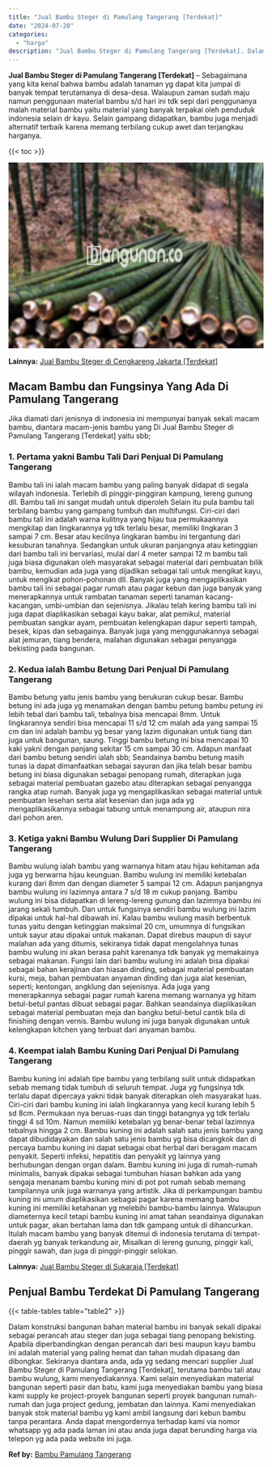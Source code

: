 ```yaml
---
title: "Jual Bambu Steger di Pamulang Tangerang [Terdekat]"
date: "2024-07-20"
categories: 
  - "harga"
description: "Jual Bambu Steger di Pamulang Tangerang [Terdekat]. Dalam konstruksi bangunan bahan material bambu ini banyak sekali dipakai sebagai perancah atau steger dan..."
---
```


**Jual Bambu Steger di Pamulang Tangerang \[Terdekat\]** – Sebagaimana yang kita kenal bahwa bambu adalah tanaman yg dapat kita jumpai di banyak tempat terutamanya di desa-desa. Walaupun zaman sudah maju namun penggunaan material bambu s/d hari ini tdk sepi dari penggunanya malah material bambu yaitu material yang banyak terpakai oleh penduduk indonesia selain dr kayu. Selain gampang didapatkan, bambu juga menjadi alternatif terbaik karena memang terbilang cukup awet dan terjangkau harganya.

{{< toc >}}

![Jual Bambu Steger di Pamulang Tangerang [Terdekat]](/images/jual-bambu-tali-07.png)

**Lainnya:** [Jual Bambu Steger di Cengkareng Jakarta \[Terdekat\]](https://bambu.bangunan.co/jual-bambu-steger-di-cengkareng-jakarta-terdekat/)

## Macam Bambu dan Fungsinya Yang Ada Di Pamulang Tangerang

Jika diamati dari jenisnya di indonesia ini mempunyai banyak sekali macam bambu, diantara macam-jenis bambu yang Di Jual Bambu Steger di Pamulang Tangerang \[Terdekat\] yaitu sbb;

### 1\. Pertama yakni Bambu Tali Dari Penjual Di Pamulang Tangerang

Bambu tali ini ialah macam bambu yang paling banyak didapat di segala wilayah indonesia. Terlebih di pinggir-pinggiran kampung, lereng gunung dll. Bambu tali ini sangat mudah untuk diperoleh Selain itu pula bambu tali terbilang bambu yang gampang tumbuh dan multifungsi. Ciri-ciri dari bambu tali ini adalah warna kulitnya yang hijau tua permukaannya mengkilap dan lingkarannya yg tdk terlalu besar, memiliki lingkaran 3 sampai 7 cm. Besar atau kecilnya lingkaran bambu ini tergantung dari kesuburan tanahnya. Sedangkan untuk ukuran panjangnya atau ketinggian dari bambu tali ini bervariasi, mulai dari 4 meter sampai 12 m bambu tali juga biasa digunakan oleh masyarakat sebagai material dari pembuatan bilik bambu, kemudian ada juga yang dijadikan sebagai tali untuk mengikat kayu, untuk mengikat pohon-pohonan dll. Banyak juga yang mengaplikasikan bambu tali ini sebagai pagar rumah atau pagar kebun dan juga banyak yang menerapkannya untuk rambatan tanaman seperti tanaman kacang-kacangan, umbi-umbian dan sejenisnya. Jikalau telah kering bambu tali ini juga dapat diaplikasikan sebagai kayu bakar, alat pemikul, material pembuatan sangkar ayam, pembuatan kelengkapan dapur seperti tampah, besek, kipas dan sebagainya. Banyak juga yang menggunakannya sebagai alat jemuran, tiang bendera, malahan digunakan sebagai penyangga bekisting pada bangunan.

### 2\. Kedua ialah Bambu Betung Dari Penjual Di Pamulang Tangerang

Bambu betung yaitu jenis bambu yang berukuran cukup besar. Bambu betung ini ada juga yg menamakan dengan bambu petung bambu petung ini lebih tebal dari bambu tali, tebalnya bisa mencapai 8mm. Untuk lingkarannya sendiri bisa mencapai 11 s/d 12 cm malah ada yang sampai 15 cm dan ini adalah bambu yg besar yang lazim digunakan untuk tiang dan juga untuk bangunan, saung. Tinggi bambu betung ini bisa mencapai 10 kaki yakni dengan panjang sekitar 15 cm sampai 30 cm. Adapun manfaat dari bambu betung sendiri ialah sbb; Seandainya bambu betung masih tunas ia dapat dimanfaatkan sebagai sayuran dan jika telah besar bambu betung ini biasa digunakan sebagai penopang rumah, diterapkan juga sebagai material pembuatan gazebo atau diterapkan sebagai penyangga rangka atap rumah. Banyak juga yg mengaplikasikan sebagai material untuk pembuatan lesehan serta alat kesenian dan juga ada yg mengaplikasikannya sebagai tabung untuk menampung air, ataupun nira dari pohon aren.

### 3\. Ketiga yakni Bambu Wulung Dari Supplier Di Pamulang Tangerang

Bambu wulung ialah bambu yang warnanya hitam atau hijau kehitaman ada juga yg berwarna hijau keunguan. Bambu wulung ini memiliki ketebalan kurang dari 8mm dan dengan diameter 5 sampai 12 cm. Adapun panjangnya bambu wulung ini lazimnya antara 7 s/d 18 m cukup panjang. Bambu wulung ini bisa didapatkan di lereng-lereng gunung dan lazimnya bambu ini jarang sekali tumbuh. Dan untuk fungsinya sendiri bambu wulung ini lazim dipakai untuk hal-hal dibawah ini. Kalau bambu wulung masih berbentuk tunas yaitu dengan ketinggian maksimal 20 cm, umumnya di fungsikan untuk sayur atau dipakai untuk makanan. Dapat direbus maupun di sayur malahan ada yang ditumis, sekiranya tidak dapat mengolahnya tunas bambu wulung ini akan berasa pahit karenanya tdk banyak yg memakainya sebagai makanan. Fungsi lain dari bambu wulung ini adalah bisa dipakai sebagai bahan kerajinan dan hiasan dinding, sebagai material pembuatan kursi, meja, bahan pembuatan anyaman dinding dan juga alat kesenian, seperti; kentongan, angklung dan sejenisnya. Ada juga yang menerapkannya sebagai pagar rumah karena memang warnanya yg hitam betul-betul pantas dibuat sebagai pagar. Bahkan seandainya diaplikasikan sebagai material pembuatan meja dan bangku betul-betul cantik bila di finishing dengan vernis. Bambu wulung ini juga banyak digunakan untuk kelengkapan kitchen yang terbuat dari anyaman bambu.

### 4\. Keempat ialah Bambu Kuning Dari Penjual Di Pamulang Tangerang

Bambu kuning ini adalah tipe bambu yang terbilang sulit untuk didapatkan sebab memang tidak tumbuh di seluruh tempat. Juga yg fungsinya tdk terlalu dapat dipercaya yakni tidak banyak diterapkan oleh masyarakat luas. Ciri-ciri dari bambu kuning ini ialah lingkarannya yang kecil kurang lebih 5 sd 8cm. Permukaan nya beruas-ruas dan tinggi batangnya yg tdk terlalu tinggi 4 sd 10m. Namun memiliki ketebalan yg benar-benar tebal lazimnya tebalnya hingga 2 cm. Bambu kuning ini adalah salah satu jenis bambu yang dapat dibudidayakan dan salah satu jenis bambu yg bisa dicangkok dan di percaya bambu kuning ini dapat sebagai obat herbal dari beragam macam penyakit. Seperti infeksi, hepatitis dan penyakit yg lainnya yang berhubungan dengan organ dalam. Bambu kuning ini juga di rumah-rumah minimalis, banyak dipakai sebagai tumbuhan hiasan bahkan ada yang sengaja menanam bambu kuning mini di pot pot rumah sebab memang tampilannya unik juga warnanya yang artistik. Jika di perkampungan bambu kuning ini umum diaplikasikan sebagai pagar karena memang bambu kuning ini memiliki ketahanan yg melebihi bambu-bambu lainnya. Walaupun diameternya kecil tetapi bambu kuning ini amat tahan seandainya digunakan untuk pagar, akan bertahan lama dan tdk gampang untuk di dihancurkan. Itulah macam bambu yang banyak ditemui di indonesia terutama di tempat-daerah yg banyak terkandung air, Misalkan di lereng gunung, pinggir kali, pinggir sawah, dan juga di pinggir-pinggir selokan.

**Lainnya:** [Jual Bambu Steger di Sukaraja \[Terdekat\]](https://bambu.bangunan.co/jual-bambu-steger-di-sukaraja-terdekat/)

## Penjual Bambu Terdekat Di Pamulang Tangerang

{{< table-tables table="table2" >}}

Dalam konstruksi bangunan bahan material bambu ini banyak sekali dipakai sebagai perancah atau steger dan juga sebagai tiang penopang bekisting. Apabila diperbandingkan dengan perancah dari besi maupun kayu bambu ini adalah material yang paling hemat dan tahan mudah dipasang dan dibongkar. Sekiranya diantara anda, ada yg sedang mencari supplier Jual Bambu Steger di Pamulang Tangerang \[Terdekat\], terutama bambu tali atau bambu wulung, kami menyediakannya. Kami selain menyediakan material bangunan seperti pasir dan batu, kami juga menyediakan bambu yang biasa kami supply ke project-proyek bangunan seperti proyek bangunan rumah-rumah dan juga project gedung, jembatan dan lainnya. Kami menyediakan banyak stok material bambu yg kami ambil langsung dari kebun bambu tanpa perantara. Anda dapat mengordernya terhadap kami via nomor whatsapp yg ada pada laman ini atau anda juga dapat berunding harga via telepon yg ada pada website ini juga.

**Ref by:** [Bambu Pamulang Tangerang](https://id.wikipedia.org/wiki/Bambu)
